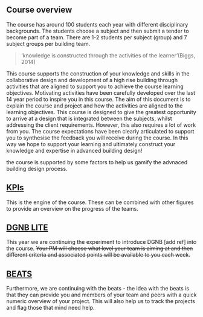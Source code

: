 ## Course overview 
The course has around 100 students each year with different disciplinary backgrounds. The students choose a subject and then submit a tender to become part of a team. There are 1-2 students per subject (group) and 7 subject groups per building team. 

> ‘knowledge is constructed through the activities of the learner’ ​(Biggs, 2014)​ 

This course supports the construction of your knowledge and skills in the collaborative design and development of a high rise building through activities that are aligned to support you to achieve the course learning objectives. Motivating activities have been carefully developed over the last 14 year period to inspire you in this course. The aim of this document is to explain the course and project and how the activities are aligned to the learning objectives. This course is designed to give the greatest opportunity to arrive at a design that is integrated between the subjects, whilst addressing the client requirements. However, this also requires a lot of work from you. The course expectations have been clearly articulated to support you to synthesise the feedback you will receive during the course. In this way we hope to support your learning and ultimately construct your knowledge and expertise in advanced building design! 

the course is supported by some factors to help us gamify the advnaced building design process.

## [KPIs](KPIs/README.md)
This is the engine of the course. These can be combined with other figures to provide an overview on the progress of the teams.

## [DGNB LITE](/Tools/DGNBLite/README.md)
This year we are continuing the experiment to introduce DGNB [add ref] into the course. ~~Your PM will choose what level your team is aiming at and then different criteria and associated points will be available to you each week.~~

## [BEATS](BEATS/README.md)

Furthermore, we are continuing with the beats - the idea with the beats is that they can provide you and members of your team and peers with a quick numeric overview of your project. This will also help us to track the projects and flag those that mind need help.	 
